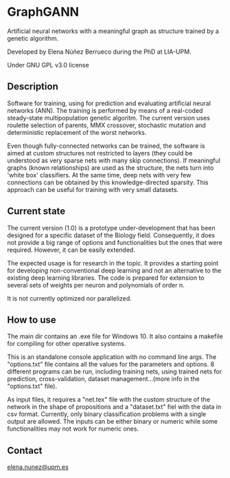 # GraphGANN #

Artificial neural networks with a meaningful graph as structure trained by a genetic algorithm.

Developed by Elena Núñez Berrueco during the PhD at LIA-UPM.

Under GNU GPL v3.0 license


## Description ##

Software for training, using for prediction and evaluating artificial neural networks (ANN). The training is performed by means of a real-coded steady-state multipopulation genetic algoritm. The current version uses roulette selection of parents, MMX crossover, stochastic mutation and deterministic replacement of the worst networks.

Even though fully-connected networks can be trained, the software is aimed at custom structures not restricted to layers (they could be understood as very sparse nets with many skip connections). If meaningful graphs (known relationships) are used as the structure, the nets turn into 'white box' classifiers. At the same time, deep nets with very few connections can be obtained by this knowledge-directed sparsity. This approach can be useful for training with very small datasets. 


## Current state ##

The current version (1.0) is a prototype under-development that has been designed for a specific dataset of the Biology field. Consequently, it does not provide a big range of options and functionalities but the ones that were required. However, it can be easily extended.

The expected usage is for research in the topic. It provides a starting point for developing non-conventional deep learning and not an alternative to the existing deep learning libraries. The code is prepared for extension to several sets of weights per neuron and polynomials of order n.

It is not currently optimized nor parallelized.


## How to use ##

The main dir contains an .exe file for Windows 10. It also contains a makefile for compiling for other operative systems.

This is an standalone console application with no command line args. The "options.txt" file contains all the values for the parameters and options. 8 different programs can be run, including training nets, using trained nets for prediction, cross-validation, dataset management...(more info in the "options.txt" file).

As input files, it requires a "net.tex" file with the custom structure of the network in the shape of propositions and a "dataset.txt" fiel with the data in csv format. Currently, only binary classification problems with a single output are allowed. The inputs can be either binary or numeric while some functionalities may not work for numeric ones.











## Contact ##
elena.nunez@upm.es
